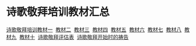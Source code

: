 # 诗歌敬拜培训教材汇总



<p><a href="/node/12896">诗歌敬拜培训教材一</a>&nbsp; <a href="/node/12897">教材二</a>&nbsp; <a href="/node/27355">教材三</a>&nbsp; <a href="/node/12898">教材四</a>&nbsp; <a href="/node/12899">教材五</a>&nbsp; <a href="/node/12900">教材六</a>&nbsp; <a href="/node/12901">教材七</a>&nbsp; <a href="/node/12902">教材八</a>&nbsp; <a href="/node/12903">教材九</a>&nbsp; <a href="/node/27357">教材十</a>&nbsp; <a href="/node/12930">诗歌敬拜评估表</a>&nbsp; <a href="/node/27358">诗歌敬拜开始时的祷告</a></p>